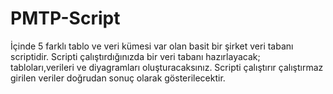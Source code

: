 # PMTP-Script
İçinde 5 farklı tablo ve veri kümesi var olan basit bir şirket veri tabanı scriptidir. Scripti çalıştırdığınızda bir veri tabanı hazırlayacak; tabloları,verileri ve diyagramları oluşturacaksınız. Scripti çalıştırır çalıştırmaz girilen veriler doğrudan sonuç olarak gösterilecektir.
